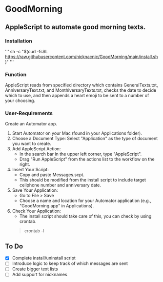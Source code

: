 # GoodMorning

## AppleScript to automate good morning texts.

### Installation
'''
sh -c "$(curl -fsSL https://raw.githubusercontent.com/nicknacnic/GoodMorning/main/install.sh)"
'''

### Function
AppleScript reads from specified directory which contains GeneralTexts.txt, AnniversaryText.txt, and MonthiversaryTexts.txt, checks the date to decide which to use, and then appends a heart emoji to be sent to a number of your choosing.

### User-Requirements
Create an Automator app.
1. Start Automator on your Mac (found in your Applications folder).
2. Choose a Document Type: Select "Application" as the type of document you want to create.
3. Add AppleScript Action:
    - In the search bar in the upper left corner, type "AppleScript".
    - Drag "Run AppleScript" from the actions list to the workflow on the right.
4. Insert Your Script:
    - Copy and paste Messages.scpt.
    - This should be modified from the install script to include target cellphone number and anniversary date.
5. Save Your Application:
    - Go to File > Save
    - Choose a name and location for your Automator application (e.g., "GoodMorning.app" in Applications).
6. Check Your Application:
    - The install script should take care of this, you can check by using crontab.
    > crontab -l

## To Do
- [x] Complete install/uninstall script
- [ ] Introduce logic to keep track of which messages are sent
- [ ] Create bigger text lists
- [ ] Add support for nicknames
